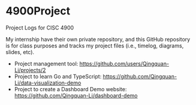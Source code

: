 # 4900Project
Project Logs for CISC 4900

My internship have their own private repository, and this GitHub repository is for class purposes and tracks my project files (i.e., timelog, diagrams, slides, etc).

- Project management tool: https://github.com/users/Qingquan-Li/projects/2
- Project to learn Go and TypeScript: https://github.com/Qingquan-Li/data-visualization-demo
- Project to create a Dashboard Demo website: https://github.com/Qingquan-Li/dashboard-demo
